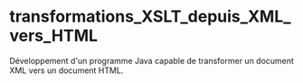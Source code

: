 # transformations_XSLT_depuis_XML_vers_HTML
Développement d'un programme Java capable de transformer un document XML vers un document HTML.
